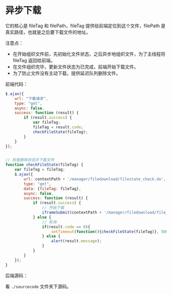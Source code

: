 # 异步下载

它的核心是 fileTag 和 filePath，fileTag 提供给前端定位到这个文件，filePath 是真实路径，也就是之后要下载文件的地址。

注意点：

- 在开始组织文件前，先初始化文件状态，之后异步地组织文件，为了主线程将 fileTag 返回给前端。
- 在文件组织完毕，更新文件状态为已完成，前端开始下载文件。
- 为了防止文件没有主动下载，提供延迟队列删除文件。

前端代码：

```javascript
$.ajax({
    url: "下载请求",
    type: "get",
    async: false,
    success: function (result) {
        if (result.success) {
            var fileTag;
            fileTag = result.code;
            checkFileState(fileTag);
        }
    }
});


// 检查删除状态并下载文件
function checkFileState(fileTag) {
    var fileTag = fileTag;
    $.ajax({
        url: contextPath + '/manager/filedownload/filestate_check.do',
        type: "get",
        data: {fileTag: fileTag},
        async: false,
        success: function (result) {
            if (result.success) {
                // 开始下载
                iframeSubmit(contextPath + '/manager/filedownload/file_download.do?fileTag=' + fileTag);
            } else {
                // 轮询
                if(result.code == 0){
                    setTimeout(function(){checkFileState(fileTag)}, 500);
                } else {
                    alert(result.message);
                }
            }
        }
    });
}
```

后端源码：

看 `./sourcecode` 文件夹下源码。